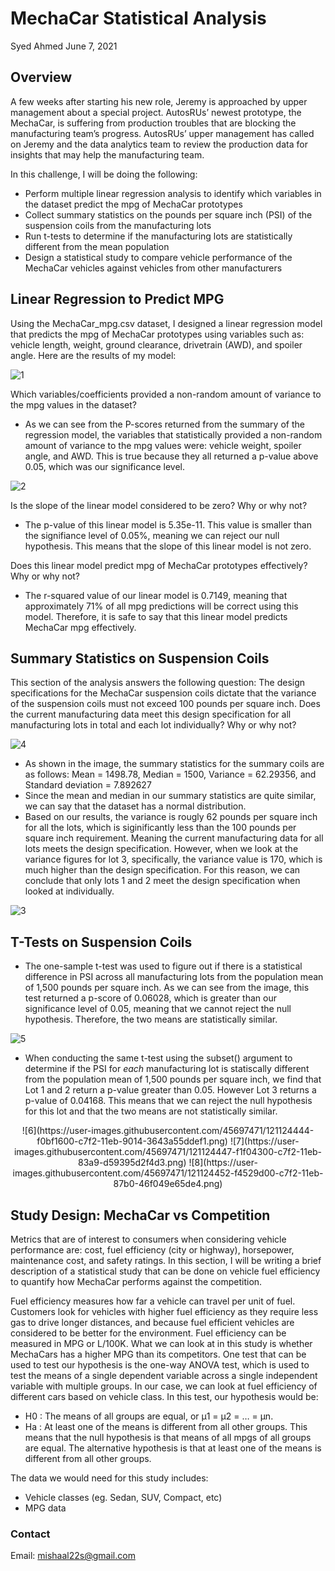 # MechaCar Statistical Analysis 

Syed Ahmed 
June 7, 2021

## Overview 

A few weeks after starting his new role, Jeremy is approached by upper management about a special project. AutosRUs’ newest prototype, the MechaCar, is suffering from production troubles that are blocking the manufacturing team’s progress. AutosRUs’ upper management has called on Jeremy and the data analytics team to review the production data for insights that may help the manufacturing team.

In this challenge, I will be doing the following: 
- Perform multiple linear regression analysis to identify which variables in the dataset predict the mpg of MechaCar prototypes
- Collect summary statistics on the pounds per square inch (PSI) of the suspension coils from the manufacturing lots
- Run t-tests to determine if the manufacturing lots are statistically different from the mean population
- Design a statistical study to compare vehicle performance of the MechaCar vehicles against vehicles from other manufacturers

## Linear Regression to Predict MPG 

Using the MechaCar_mpg.csv dataset, I designed a linear regression model that predicts the mpg of MechaCar prototypes using variables such as: vehicle length, weight, ground clearance, drivetrain (AWD), and spoiler angle. Here are the results of my model: 

![1](https://user-images.githubusercontent.com/45697471/121124026-3b8c5e00-c7f2-11eb-92f1-d7fb5774a6a4.png)

Which variables/coefficients provided a non-random amount of variance to the mpg values in the dataset?
- As we can see from the P-scores returned from the summary of the regression model, the variables that statistically provided a non-random amount of variance to the mpg values were: vehicle weight, spoiler angle, and AWD. This is true because they all returned a p-value above 0.05, which was our significance level. 

![2](https://user-images.githubusercontent.com/45697471/121124029-3cbd8b00-c7f2-11eb-814a-d22514f40e3b.png)


Is the slope of the linear model considered to be zero? Why or why not?
- The p-value of this linear model is 5.35e-11. This value is smaller than the signifiance level of 0.05%, meaning we can reject our null hypothesis. This means that the slope of this linear model is not zero. 

Does this linear model predict mpg of MechaCar prototypes effectively? Why or why not?
- The r-squared value of our linear model is 0.7149, meaning that approximately 71% of all mpg predictions will be correct using this model. Therefore, it is safe to say that this linear model predicts MechaCar mpg effectively. 

## Summary Statistics on Suspension Coils 

This section of the analysis answers the following question: The design specifications for the MechaCar suspension coils dictate that the variance of the suspension coils must not exceed 100 pounds per square inch. Does the current manufacturing data meet this design specification for all manufacturing lots in total and each lot individually? Why or why not?

![4](https://user-images.githubusercontent.com/45697471/121124130-6676b200-c7f2-11eb-9538-76c7eb161d6f.png)

- As shown in the image, the summary statistics for the summary coils are as follows: Mean = 1498.78, Median = 1500, Variance = 62.29356, and Standard deviation = 7.892627
- Since the mean and median in our summary statistics are quite similar, we can say that the dataset has a normal distribution. 
- Based on our results, the variance is rougly 62 pounds per square inch for all the lots, which is siginificantly less than the 100 pounds per square inch requirement. Meaning the current manufacturing data for all lots meets the design specification. However, when we look at the variance figures for lot 3, specifically, the variance value is 170, which is much higher than the design specification. For this reason, we can conclude that only lots 1 and 2 meet the design specification when looked at individually. 

![3](https://user-images.githubusercontent.com/45697471/121124158-7098b080-c7f2-11eb-9543-1d5a2d0f2712.png)

## T-Tests on Suspension Coils 

- The one-sample t-test was used to figure out if there is a statistical difference in PSI across all manufacturing lots from the population mean of 1,500 pounds per square inch. As we can see from the image, this test returned a p-score of 0.06028, which is greater than our significance level of 0.05, meaning that we cannot reject the null hypothesis. Therefore, the two means are statistically similar. 

![5](https://user-images.githubusercontent.com/45697471/121124181-7d1d0900-c7f2-11eb-9bc9-0c0deaeecf2a.png)

- When conducting the same t-test using the subset() argument to determine if the PSI for *each* manufacturing lot is statiscally different from the population mean of 1,500 pounds per square inch, we find that Lot 1 and 2 return a p-value greater than 0.05. However Lot 3 returns a p-value of 0.04168. This means that we can reject the null hypothesis for this lot and that the two means are not statistically similar. 

<p align="center">
  ![6](https://user-images.githubusercontent.com/45697471/121124444-f0bf1600-c7f2-11eb-9014-3643a55ddef1.png)
  ![7](https://user-images.githubusercontent.com/45697471/121124447-f1f04300-c7f2-11eb-83a9-d59395d2f4d3.png)
  ![8](https://user-images.githubusercontent.com/45697471/121124452-f4529d00-c7f2-11eb-87b0-46f049e65de4.png)
</p>

## Study Design: MechaCar vs Competition 

Metrics that are of interest to consumers when considering vehicle performance are: cost, fuel efficiency (city or highway), horsepower, maintenance cost, and safety ratings. In this section, I will be writing a brief description of a statistical study that can be done on vehicle fuel efficiency to quantify how MechaCar performs against the competition. 

Fuel efficiency measures how far a vehicle can travel per unit of fuel. Customers look for vehicles with higher fuel efficiency as they require less gas to drive longer distances, and because fuel efficient vehicles are considered to be better for the environment. Fuel efficiency can be measured in MPG or L/100K. What we can look at in this study is whether MechaCars has a higher MPG than its competitors. One test that can be used to test our hypothesis is the one-way ANOVA test, which is used to test the means of a single dependent variable across a single independent variable with multiple groups. In our case, we can look at fuel efficiency of different cars based on vehicle class. In this test, our hypothesis would be: 
- H0 : The means of all groups are equal, or µ1 = µ2 = … = µn.
- Ha : At least one of the means is different from all other groups.
This means that the null hypothesis is that means of all mpgs of all groups are equal. The alternative hypothesis is that at least one of the means is different from all other groups.

The data we would need for this study includes: 
- Vehicle classes (eg. Sedan, SUV, Compact, etc)
- MPG data 


### Contact 
Email: mishaal22s@gmail.com 

